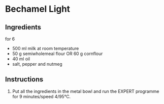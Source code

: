 # Bechamel Light

## Ingredients

for 6

- 500 ml milk at room temperature
- 50 g semiwholemeal flour OR 60 g cornflour
- 40 ml oil
- salt, pepper and nutmeg

## Instructions

1. Put all the ingredients in the metal bowl and run the EXPERT programme for 9 minutes/speed 4/95°C.  


